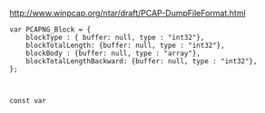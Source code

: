http://www.winpcap.org/ntar/draft/PCAP-DumpFileFormat.html

```
var PCAPNG_Block = {
    blockType : { buffer: null, type : "int32"},
    blockTotalLength: {buffer: null, type : "int32"},
    blockBody : {buffer: null, type : "array"},
    blockTotalLengthBackward: {buffer: null, type : "int32"},
};



const var 
```